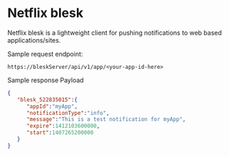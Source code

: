 Netflix blesk
=====

Netflix blesk is a lightweight client for pushing notifications to web based applications/sites.

Sample request endpoint:
```text
https://bleskServer/api/v1/app/<your-app-id-here>
```

Sample response Payload
```JSON
{
   "blesk_522835015":{
      "appId":"myApp",
      "notificationType":"info",
      "message":"This is a test notification for myApp",
      "expire":1412103600000,
      "start":1407265200000
   }
}
```
